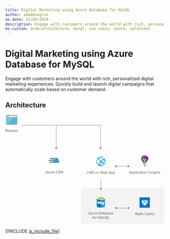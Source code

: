 ```yaml
---
title: Digital Marketing using Azure Database for MySQL
author: adamboeglin
ms.date: 12/09/2019
description: Engage with customers around the world with rich, personalized digital marketing experiences. Quickly build and launch digital campaigns that automatically scale based on customer demand.
ms.custom: acom-architecture, mysql, use cases, azure, solutions
---
```

# Digital Marketing using Azure Database for MySQL

Engage with customers around the world with rich, personalized digital marketing experiences. Quickly build and launch digital campaigns that automatically scale based on customer demand.


## Architecture

<svg class="architecture-diagram" aria-labelledby="digital-marketing-using-azure-database-for-mysql" fill="none" height="422" viewbox="0 0 617 422" width="617" xmlns="http://www.w3.org/2000/svg"><title id="digital-marketing-using-azure-database-for-mysql">Digital Marketing using Azure Database for MySQL</title><desc>Engage with customers around the world with rich, personalized digital marketing experiences. Quickly build and launch digital campaigns that automatically scale based on customer demand.</desc><path d="M616.564 282.471H293.664V421.471H616.564V282.471Z" fill="#F3F3F3"></path><path d="M535.064 193.871H544.164V190.971H535.064V193.871Z" fill="#7A7A7A"></path><path d="M535.064 197.071L537.864 200.071H541.264L544.064 197.071H535.064Z" fill="#7A7A7A"></path><path d="M544.764 173.271C544.764 172.471 544.164 171.771 543.264 171.771C542.464 171.771 541.764 172.471 541.764 173.271V174.771H543.264C544.064 174.771 544.764 174.071 544.764 173.271Z" fill="#68217A"></path><path d="M535.464 174.771H536.964V173.271C536.864 172.471 536.264 171.771 535.464 171.771C534.664 171.771 533.964 172.371 533.964 173.271C534.064 174.071 534.764 174.771 535.464 174.771Z" fill="#68217A"></path><path d="M535.464 171.771C536.264 171.771 536.864 172.471 536.964 173.271V174.771H535.464C534.664 174.771 533.964 174.071 533.964 173.271C534.064 172.371 534.764 171.771 535.464 171.771ZM541.864 173.271C541.864 172.471 542.564 171.771 543.364 171.771C544.264 171.771 544.864 172.471 544.864 173.271C544.864 174.071 544.164 174.771 543.364 174.771H541.864V173.271Z" fill="#68217A"></path><path d="M553.464 169.671V169.371C553.464 165.071 551.064 161.171 547.464 159.071L536.364 170.171C537.764 170.571 538.764 171.771 538.764 173.271V174.771H540.264V173.271C540.264 171.571 541.764 170.071 543.464 170.071C545.164 170.071 546.664 171.571 546.664 173.271C546.664 174.971 545.164 176.471 543.464 176.471H541.964V187.371H540.264V176.471H538.764V187.371H536.964V176.471H535.464C534.064 176.471 532.764 175.471 532.364 174.071L528.764 177.671C528.064 176.971 527.464 176.271 527.064 175.571C527.664 176.571 528.464 177.471 529.664 178.471C531.864 180.471 534.264 185.771 534.564 187.371L534.864 187.871H543.964L544.264 187.371C544.564 185.771 547.064 180.471 549.164 178.571C554.064 174.371 553.464 169.871 553.464 169.671Z" fill="#68217A"></path><path d="M535.464 171.771C536.264 171.771 536.864 172.471 536.964 173.271V174.771H535.464C534.664 174.771 533.964 174.071 533.964 173.271C534.064 172.371 534.764 171.771 535.464 171.771ZM541.864 173.271C541.864 172.471 542.564 171.771 543.364 171.771C544.264 171.771 544.864 172.471 544.864 173.271C544.864 174.071 544.164 174.771 543.364 174.771H541.864V173.271ZM535.464 176.471H536.964V187.871H538.664V176.471H540.164V187.771H541.864V176.471H543.364C545.064 176.471 546.564 174.971 546.564 173.271C546.564 171.571 545.064 170.071 543.364 170.071C541.664 170.071 540.164 171.571 540.164 173.271V174.771H538.664V173.271C538.664 171.871 537.664 170.571 536.264 170.171L532.364 174.071C532.764 175.471 534.064 176.471 535.464 176.471Z" fill="#CEBAD3"></path><path d="M532.464 174.071C532.364 173.771 532.364 173.571 532.364 173.271C532.364 171.571 533.764 170.071 535.564 170.071C535.864 170.071 536.164 170.071 536.364 170.171L547.464 159.071C547.464 159.071 547.364 159.071 547.364 158.971C547.164 158.871 546.964 158.671 546.764 158.571C546.464 158.371 546.164 158.271 545.864 158.171C545.864 158.171 545.764 158.171 545.764 158.071C544.264 157.471 542.664 157.071 540.964 157.071C540.764 156.771 536.864 157.171 536.864 157.171C530.564 157.971 525.664 163.171 525.664 169.271C525.664 169.271 525.664 169.371 525.664 169.471V169.571V169.671C525.664 169.771 525.664 169.771 525.664 169.871C525.664 169.971 525.664 169.971 525.664 170.071C525.664 170.171 525.664 170.171 525.664 170.271C525.664 170.371 525.664 170.371 525.664 170.471C525.664 170.571 525.664 170.671 525.664 170.671C525.664 170.771 525.664 170.871 525.664 170.871C525.664 170.971 525.664 171.071 525.664 171.171C525.664 171.271 525.664 171.371 525.664 171.471C525.664 171.571 525.664 171.671 525.764 171.771C525.764 171.871 525.764 171.971 525.864 172.071C525.864 172.171 525.964 172.271 525.964 172.471C525.964 172.571 525.964 172.671 526.064 172.671C526.064 172.771 526.164 172.971 526.164 173.071C526.164 173.171 526.264 173.271 526.264 173.271C526.364 173.471 526.364 173.571 526.464 173.771C526.464 173.871 526.564 173.871 526.564 173.971C526.664 174.171 526.764 174.271 526.864 174.471C526.864 174.571 526.964 174.571 526.964 174.671C527.064 174.871 527.164 175.071 527.264 175.271L527.364 175.371C527.764 176.071 528.364 176.771 529.064 177.471L532.464 174.071Z" fill="#875094"></path><path d="M532.264 173.271C532.264 173.571 532.364 173.871 532.364 174.071L536.264 170.171C535.964 170.071 535.764 170.071 535.464 170.071C533.664 170.071 532.264 171.571 532.264 173.271Z" fill="#D6C5D9"></path><path d="M2.46387 11.4713V34.1713C2.46387 37.2713 3.56387 38.4713 6.76387 38.4713H41.8639C44.9639 38.4713 46.1639 37.3713 46.1639 34.1713V11.4713H2.46387Z" fill="#59B3D8"></path><path d="M46.0639 12.2713V5.17134C46.0639 2.07134 44.9639 0.871338 41.7639 0.871338H6.66389C3.56389 0.871338 2.36389 1.97134 2.36389 5.17134V12.2713H46.0639V12.2713Z" fill="#9FA0A1"></path><path d="M40.6639 0.871338H6.66387C3.56387 0.871338 2.46387 1.97134 2.46387 5.17134V12.3713H30.0639L40.6639 0.871338Z" fill="#B2B3B4"></path><path d="M6.66389 38.3714H6.06389C3.36389 38.2714 2.36389 37.0714 2.36389 34.0714V12.2714H29.9639L6.66389 38.3714Z" fill="#7AC2E0"></path><path d="M13.3639 8.97139H43.2639V5.17139H13.3639V8.97139Z" fill="#FBFBFB"></path><path d="M8.16389 2.77136C10.5639 2.77136 12.4639 4.67136 12.4639 7.07136C12.4639 9.47136 10.5639 11.3714 8.16389 11.3714C5.76389 11.3714 3.86389 9.47136 3.86389 7.07136C3.86389 4.77136 5.76389 2.77136 8.16389 2.77136Z" fill="#59B3D8"></path><path d="M12.3639 6.57139H8.16389L9.56389 5.17139V4.67139H8.16389L5.86389 7.17139L8.06389 9.47139H9.46389V8.97139L8.16389 7.57139H12.4639V6.57139H12.3639Z" fill="#FBFBFB"></path><path d="M196.464 171.271H173.564C172.664 171.271 171.864 170.471 171.864 169.471C171.864 168.571 172.664 167.671 173.564 167.671H196.464C197.364 167.671 198.164 168.471 198.164 169.471C198.164 170.471 197.364 171.271 196.464 171.271Z" fill="#7A7A7A"></path><path d="M191.764 185.871H170.664C169.764 185.871 168.964 185.071 168.964 184.071C168.964 183.171 169.764 182.271 170.664 182.271H191.764C192.664 182.271 193.464 183.071 193.464 184.071C193.564 185.071 192.764 185.871 191.764 185.871Z" fill="#7A7A7A"></path><path d="M189.264 178.771H168.164C167.264 178.771 166.464 177.971 166.464 176.971C166.464 176.071 167.264 175.171 168.164 175.171H189.264C190.164 175.171 190.964 175.971 190.964 176.971C191.064 177.971 190.264 178.771 189.264 178.771Z" fill="#7A7A7A"></path><path d="M209.464 182.071C209.464 180.071 207.864 178.371 205.864 178.271H205.364C205.564 177.371 205.764 176.471 205.764 175.671C205.764 170.271 201.464 165.871 196.164 165.871C192.064 165.971 188.464 168.571 187.064 172.471C186.364 172.271 185.664 172.171 184.964 172.071C181.264 172.071 178.464 175.171 178.464 178.971C178.464 182.771 181.364 185.871 184.964 185.871H206.164C207.964 185.571 209.464 183.971 209.464 182.071Z" fill="#3998C5"></path><path d="M188.264 185.771C187.364 184.871 186.664 183.771 186.464 182.371C185.664 178.771 187.864 175.071 191.364 174.371C192.064 174.271 192.864 174.171 193.564 174.271C193.864 170.871 195.964 167.871 198.964 166.371C198.064 166.071 197.064 165.871 196.064 165.871C191.964 165.971 188.364 168.571 186.964 172.471C186.264 172.271 185.564 172.171 184.864 172.071C181.164 172.071 178.364 175.171 178.364 178.971C178.364 182.771 181.264 185.871 184.864 185.871L188.264 185.771Z" fill="#72B5D2"></path><path d="M369.964 199.371C380.364 199.371 388.764 190.871 388.764 180.371C388.764 169.871 380.364 161.371 369.964 161.371C359.564 161.371 351.164 169.871 351.164 180.371C351.264 190.871 359.664 199.371 369.964 199.371Z" fill="white"></path><path d="M357.664 175.371C358.664 174.971 359.764 174.871 360.764 175.171C360.964 174.871 361.264 174.671 361.364 174.471C363.064 172.671 364.964 171.071 366.564 169.971C364.564 167.871 362.764 165.771 361.464 163.571C360.364 164.171 359.264 164.771 358.264 165.471C357.564 166.071 356.864 166.671 356.264 167.371C356.064 168.871 356.064 171.771 357.664 175.371Z" fill="#59B3D8"></path><path d="M369.364 168.271C374.564 165.471 379.064 165.471 381.964 165.871C378.564 162.971 374.264 161.571 369.864 161.571C367.964 161.571 365.964 161.871 364.064 162.471C365.864 164.471 367.664 166.471 369.364 168.271Z" fill="#59B3D8"></path><path d="M355.064 184.171C353.464 182.071 353.464 179.271 355.064 177.271C353.764 174.171 353.864 171.571 354.364 169.771C350.064 176.171 349.864 184.671 354.464 191.271C354.564 189.371 354.864 187.171 355.564 184.771C355.364 184.571 355.264 184.371 355.064 184.171Z" fill="#59B3D8"></path><path d="M372.864 171.871C375.064 174.071 377.164 176.071 379.164 177.771C380.864 176.771 383.164 177.171 384.364 178.771C385.264 179.971 385.364 181.471 384.964 182.671C386.464 183.871 387.464 184.571 388.164 185.171C389.664 179.771 388.664 173.671 384.964 168.871C384.864 168.771 384.764 168.671 384.764 168.571C384.364 168.671 379.564 168.271 372.864 171.871Z" fill="#59B3D8"></path><path d="M383.664 184.571C381.964 185.971 379.364 185.571 377.964 183.871C377.064 182.571 376.964 180.971 377.464 179.671C375.064 177.871 372.564 175.671 370.164 173.571C370.064 173.471 370.064 173.471 369.964 173.371C370.064 173.471 370.064 173.471 370.164 173.571C368.564 174.571 366.964 175.971 365.164 177.571C364.964 177.771 364.664 178.071 364.564 178.171C365.464 179.971 365.364 182.271 364.264 183.871C364.664 184.171 364.864 184.471 365.264 184.671C366.964 186.071 368.764 187.171 370.364 188.071C372.064 187.071 374.164 187.371 375.364 188.871C375.764 189.371 375.964 189.871 375.964 190.371C380.664 191.771 384.064 191.271 385.264 190.971C386.164 189.671 386.864 188.271 387.364 186.871C386.664 186.371 385.464 185.571 383.564 184.271C383.864 184.371 383.764 184.471 383.664 184.571Z" fill="#59B3D8"></path><path d="M374.864 194.271C373.164 195.571 370.864 195.171 369.664 193.571C369.064 192.771 368.864 191.871 368.964 190.871C367.164 189.971 365.264 188.871 363.464 187.371C362.864 186.871 362.464 186.571 361.864 186.071C361.064 186.471 360.164 186.571 359.164 186.571C357.864 189.971 357.664 193.071 357.864 195.171C361.264 198.071 365.564 199.471 369.964 199.471C374.064 199.471 377.964 198.171 381.364 195.571C381.964 195.071 382.464 194.671 383.064 194.171C381.164 194.171 378.664 194.071 375.764 193.471C375.564 193.571 375.264 193.971 374.864 194.271Z" fill="#59B3D8"></path><path d="M559.364 319.671H519.564V359.471H559.364V319.671Z" fill="#0072C6"></path><path d="M550.564 330.971C550.564 329.871 548.164 328.971 545.264 328.971C542.364 328.971 539.964 329.871 539.964 330.971V342.071C539.964 343.171 542.364 343.971 545.264 343.971H545.364C548.264 343.971 550.564 343.071 550.564 342.071V330.971V330.971Z" fill="white"></path><path d="M549.564 330.971C549.564 331.671 547.564 332.171 545.164 332.171C542.764 332.171 540.764 331.571 540.764 330.971C540.764 330.371 542.764 329.771 545.164 329.771C547.564 329.671 549.564 330.271 549.564 330.971Z" fill="#0072C6"></path><path d="M539.064 330.971C539.064 329.871 536.664 328.971 533.764 328.971C530.864 328.971 528.464 329.871 528.464 330.971V342.071C528.464 343.171 530.864 343.971 533.764 343.971H533.864C536.764 343.971 539.064 343.071 539.064 342.071V330.971V330.971Z" fill="white"></path><path d="M538.064 330.971C538.064 331.671 536.064 332.171 533.664 332.171C531.264 332.171 529.264 331.571 529.264 330.971C529.264 330.371 531.164 329.771 533.664 329.771C536.164 329.771 538.064 330.271 538.064 330.971Z" fill="#0072C6"></path><path d="M545.664 337.771C545.664 335.971 541.864 335.071 539.464 335.071C537.064 335.071 533.264 335.971 533.264 337.771V349.071C533.264 350.971 536.464 351.871 539.464 351.871H540.464C543.164 351.671 545.664 350.771 545.664 349.071V337.771Z" fill="#0072C6"></path><path d="M543.664 337.871C543.664 338.571 541.764 339.071 539.464 339.071C537.164 339.071 535.264 338.571 535.264 337.871C535.264 337.171 537.164 336.671 539.464 336.671C541.764 336.771 543.664 337.271 543.664 337.871Z" fill="#0072C6"></path><path d="M544.764 338.071C544.764 336.971 542.364 336.071 539.464 336.071C536.564 336.071 534.164 336.971 534.164 338.071V349.171C534.164 350.271 536.564 351.071 539.464 351.071H539.564C542.464 351.071 544.764 350.171 544.764 349.171V338.071V338.071Z" fill="white"></path><path d="M543.864 338.071C543.864 338.771 541.864 339.271 539.464 339.271C537.064 339.271 535.064 338.671 535.064 338.071C535.064 337.471 537.064 336.871 539.464 336.871C541.864 336.771 543.864 337.371 543.864 338.071Z" fill="#0072C6"></path><path d="M354.064 323.071V353.571C354.064 356.771 361.164 359.371 369.964 359.371V323.171H354.064V323.071Z" fill="#0072C5"></path><path d="M369.764 359.271H370.064C378.964 359.271 385.964 356.771 385.964 353.471V322.971H369.764V359.271Z" fill="#3A93CE"></path><path d="M385.864 323.071C385.864 326.171 378.764 328.871 369.964 328.871C361.164 328.871 353.964 326.271 353.964 323.071C353.964 319.971 361.064 317.271 369.864 317.271C378.664 317.371 385.864 319.971 385.864 323.071Z" fill="white"></path><path d="M382.664 322.771C382.664 324.871 376.964 326.571 370.064 326.571C363.164 326.571 357.364 324.871 357.364 322.771C357.364 320.671 363.064 318.971 369.964 318.971C376.864 318.971 382.664 320.671 382.664 322.771Z" fill="#7FB900"></path><path d="M379.964 325.071C381.664 324.371 382.564 323.671 382.564 322.771C382.564 320.671 376.864 318.971 369.964 318.971C363.064 318.971 357.364 320.671 357.364 322.771C357.364 323.571 358.364 324.471 359.964 325.071C362.264 324.171 365.864 323.671 369.964 323.671C373.964 323.571 377.664 324.171 379.964 325.071Z" fill="#B7D332"></path><path d="M382.064 343.471V337.971H378.764V341.371C378.764 341.571 378.764 341.771 378.564 341.771H375.964C375.564 341.771 375.564 341.271 375.564 341.271V337.971H371.564L372.264 338.471V341.971C372.264 341.971 372.064 344.371 374.264 344.371H378.464C378.764 344.371 379.164 344.171 379.264 343.971C379.264 343.871 379.264 344.971 378.264 344.971H372.864V347.471H379.264C379.864 347.471 380.764 347.371 381.464 346.471C382.064 345.671 382.164 345.071 382.164 344.571C382.064 344.271 382.064 343.471 382.064 343.471Z" fill="white"></path><path d="M360.064 339.671V344.771H357.264V336.671C357.264 336.671 357.464 334.871 359.164 334.871C360.764 334.871 361.164 335.171 361.864 336.671C362.664 338.071 364.064 340.771 364.064 340.771C364.064 340.771 366.064 336.271 366.364 335.571C366.664 334.871 367.464 334.671 368.464 334.771C369.364 334.871 370.364 335.371 370.364 336.571V344.671H367.564V339.571C367.564 339.571 365.864 343.471 365.464 343.971C365.164 344.471 364.564 344.671 363.964 344.671C363.364 344.671 362.564 344.571 362.164 343.871C361.864 343.271 360.064 339.671 360.064 339.671Z" fill="white"></path><path d="M369.564 125.671V39.4713H61.0638V40.9713H196.364V125.671H191.864L197.164 134.771L202.364 125.671H197.864V40.9713H368.064V125.671H363.564L368.764 134.771L374.064 125.671H369.564Z" fill="#959595"></path><path d="M482.864 199.371L473.864 194.071V198.571H431.864V194.071L422.864 199.371L431.864 204.571V200.071H473.864V204.571L482.864 199.371Z" fill="#959595"></path><path d="M482.864 360.871L473.864 355.671V360.171H431.864V355.671L422.864 360.871L431.864 366.071V361.671H473.864V366.071L482.864 360.871Z" fill="#959595"></path><path d="M370.664 248.771H369.164V284.771H370.664V248.771Z" fill="#959595"></path><path d="M375.164 283.171L369.964 292.271L364.664 283.171H375.164Z" fill="#959595"></path><path d="M510.664 388.071H509.264L507.664 385.371C507.464 385.071 507.364 384.871 507.264 384.671C507.164 384.471 506.964 384.371 506.864 384.271C506.764 384.171 506.564 384.071 506.364 384.071C506.164 383.971 505.964 383.971 505.764 383.971H504.864V388.171H503.764V378.371H506.664C507.064 378.371 507.464 378.471 507.864 378.571C508.264 378.671 508.564 378.871 508.764 379.071C509.064 379.271 509.264 379.571 509.364 379.871C509.564 380.171 509.564 380.571 509.564 380.971C509.564 381.271 509.464 381.671 509.364 381.871C509.264 382.171 509.164 382.371 508.964 382.671C508.764 382.871 508.564 383.071 508.264 383.271C507.964 383.471 507.664 383.571 507.364 383.671C507.564 383.771 507.664 383.871 507.764 383.871C507.864 383.971 507.964 384.071 508.064 384.171C508.164 384.271 508.264 384.471 508.364 384.571C508.464 384.771 508.564 384.871 508.764 385.171L510.664 388.071ZM504.764 379.271V382.871H506.364C506.664 382.871 506.964 382.871 507.164 382.771C507.364 382.671 507.664 382.571 507.764 382.371C507.964 382.171 508.064 381.971 508.164 381.771C508.264 381.571 508.364 381.271 508.364 380.971C508.364 380.471 508.164 380.071 507.864 379.771C507.564 379.471 507.064 379.371 506.364 379.371H504.764V379.271Z" fill="#525252"></path><path d="M517.164 384.771H512.264C512.264 385.571 512.464 386.171 512.864 386.571C513.264 386.971 513.864 387.171 514.564 387.171C515.364 387.171 516.064 386.871 516.764 386.371V387.471C516.164 387.871 515.364 388.171 514.364 388.171C513.364 388.171 512.564 387.871 512.064 387.171C511.464 386.571 511.264 385.671 511.264 384.471C511.264 383.371 511.564 382.471 512.164 381.771C512.764 381.071 513.564 380.771 514.464 380.771C515.364 380.771 516.064 381.071 516.564 381.671C517.064 382.271 517.364 383.071 517.364 384.171V384.771H517.164ZM515.964 383.871C515.964 383.271 515.764 382.671 515.464 382.371C515.164 381.971 514.764 381.871 514.164 381.871C513.664 381.871 513.164 382.071 512.864 382.471C512.564 382.871 512.264 383.371 512.164 383.971H515.964V383.871Z" fill="#525252"></path><path d="M524.764 388.071H523.664V386.871C523.164 387.771 522.364 388.271 521.264 388.271C520.364 388.271 519.664 387.971 519.164 387.371C518.664 386.771 518.364 385.871 518.364 384.771C518.364 383.571 518.664 382.671 519.264 381.971C519.864 381.271 520.664 380.971 521.564 380.971C522.564 380.971 523.264 381.371 523.664 382.071V377.771H524.764V388.071ZM523.664 384.871V383.871C523.664 383.271 523.464 382.871 523.064 382.471C522.664 382.071 522.264 381.871 521.664 381.871C520.964 381.871 520.464 382.171 520.064 382.671C519.664 383.171 519.464 383.871 519.464 384.771C519.464 385.571 519.664 386.171 520.064 386.671C520.464 387.171 520.964 387.371 521.564 387.371C522.164 387.371 522.664 387.171 523.064 386.671C523.464 386.071 523.664 385.571 523.664 384.871Z" fill="#525252"></path><path d="M527.664 379.271C527.464 379.271 527.264 379.171 527.164 379.071C527.064 378.971 526.964 378.771 526.964 378.571C526.964 378.371 527.064 378.171 527.164 378.071C527.264 377.971 527.464 377.871 527.664 377.871C527.864 377.871 528.064 377.971 528.164 378.071C528.264 378.171 528.364 378.371 528.364 378.571C528.364 378.771 528.264 378.971 528.164 379.071C528.064 379.171 527.864 379.271 527.664 379.271ZM528.164 388.071H527.064V381.071H528.164V388.071Z" fill="#525252"></path><path d="M530.064 387.771V386.571C530.664 387.071 531.364 387.271 532.064 387.271C533.064 387.271 533.564 386.971 533.564 386.271C533.564 386.071 533.564 385.971 533.464 385.771C533.364 385.671 533.264 385.571 533.164 385.471C533.064 385.371 532.864 385.271 532.664 385.171C532.464 385.071 532.264 384.971 532.064 384.971C531.764 384.871 531.464 384.771 531.264 384.571C531.064 384.471 530.864 384.271 530.664 384.171C530.464 383.971 530.364 383.871 530.264 383.671C530.164 383.471 530.164 383.271 530.164 382.971C530.164 382.671 530.264 382.371 530.364 382.071C530.564 381.771 530.764 381.571 530.964 381.471C531.264 381.271 531.464 381.171 531.864 381.071C532.164 380.971 532.564 380.971 532.864 380.971C533.464 380.971 533.964 381.071 534.464 381.271V382.371C533.964 382.071 533.364 381.871 532.664 381.871C532.464 381.871 532.264 381.871 532.064 381.971C531.864 381.971 531.764 382.071 531.664 382.171C531.564 382.271 531.464 382.371 531.364 382.471C531.264 382.571 531.264 382.771 531.264 382.871C531.264 383.071 531.264 383.171 531.364 383.371C531.464 383.471 531.564 383.571 531.664 383.671C531.764 383.771 531.964 383.871 532.164 383.971C532.364 384.071 532.564 384.171 532.764 384.271C533.064 384.371 533.364 384.471 533.564 384.671C533.764 384.771 534.064 384.971 534.164 385.071C534.364 385.271 534.464 385.371 534.564 385.571C534.664 385.771 534.664 385.971 534.664 386.271C534.664 386.571 534.564 386.871 534.464 387.171C534.264 387.471 534.064 387.671 533.864 387.771C533.564 387.971 533.364 388.071 532.964 388.171C532.564 388.271 532.264 388.271 531.964 388.271C531.164 388.171 530.564 388.071 530.064 387.771Z" fill="#525252"></path><path d="M547.064 387.571C546.364 387.971 545.464 388.171 544.364 388.171C542.964 388.171 541.864 387.771 541.064 386.871C540.264 385.971 539.764 384.771 539.764 383.371C539.764 381.771 540.264 380.571 541.164 379.571C542.064 378.571 543.264 378.171 544.764 378.171C545.664 378.171 546.464 378.271 547.064 378.571V379.771C546.364 379.371 545.564 379.171 544.764 379.171C543.664 379.171 542.764 379.571 542.064 380.271C541.364 381.071 541.064 382.071 541.064 383.271C541.064 384.471 541.364 385.371 542.064 386.171C542.764 386.871 543.564 387.271 544.664 387.271C545.664 387.271 546.464 387.071 547.264 386.571V387.571H547.064Z" fill="#525252"></path><path d="M553.864 388.071H552.764V386.971C552.264 387.771 551.564 388.271 550.564 388.271C549.864 388.271 549.364 388.071 548.964 387.671C548.564 387.271 548.364 386.771 548.364 386.171C548.364 384.871 549.164 384.071 550.664 383.871L552.764 383.571C552.764 382.371 552.264 381.771 551.364 381.771C550.564 381.771 549.764 382.071 549.064 382.671V381.571C549.764 381.171 550.564 380.871 551.464 380.871C553.064 380.871 553.964 381.771 553.964 383.471V388.071H553.864ZM552.764 384.471L551.064 384.671C550.564 384.771 550.164 384.871 549.864 385.071C549.564 385.271 549.464 385.571 549.464 386.071C549.464 386.371 549.564 386.671 549.864 386.871C550.064 387.071 550.464 387.171 550.864 387.171C551.464 387.171 551.864 386.971 552.264 386.571C552.664 386.171 552.764 385.671 552.764 385.071V384.471V384.471Z" fill="#525252"></path><path d="M560.764 387.671C560.264 387.971 559.564 388.171 558.864 388.171C557.864 388.171 557.064 387.871 556.464 387.171C555.864 386.471 555.564 385.671 555.564 384.671C555.564 383.471 555.864 382.571 556.564 381.871C557.264 381.171 558.064 380.871 559.164 380.871C559.764 380.871 560.364 380.971 560.764 381.171V382.271C560.264 381.871 559.664 381.771 559.064 381.771C558.364 381.771 557.764 382.071 557.264 382.571C556.764 383.071 556.564 383.771 556.564 384.571C556.564 385.371 556.764 386.071 557.164 386.471C557.564 386.971 558.164 387.171 558.864 387.171C559.464 387.171 560.064 386.971 560.564 386.571V387.671H560.764Z" fill="#525252"></path><path d="M568.264 388.071H567.164V384.071C567.164 382.571 566.664 381.871 565.564 381.871C565.064 381.871 564.564 382.071 564.164 382.471C563.764 382.871 563.564 383.471 563.564 384.071V388.071H562.464V377.671H563.564V382.171C564.064 381.271 564.864 380.871 565.864 380.871C567.464 380.871 568.264 381.871 568.264 383.771V388.071V388.071Z" fill="#525252"></path><path d="M576.064 384.771H571.164C571.164 385.571 571.364 386.171 571.764 386.571C572.164 386.971 572.764 387.171 573.464 387.171C574.264 387.171 574.964 386.871 575.664 386.371V387.471C575.064 387.871 574.264 388.171 573.264 388.171C572.264 388.171 571.464 387.871 570.964 387.171C570.364 386.571 570.164 385.671 570.164 384.471C570.164 383.371 570.464 382.471 571.064 381.771C571.664 381.071 572.464 380.771 573.364 380.771C574.264 380.771 574.964 381.071 575.464 381.671C575.964 382.271 576.264 383.071 576.264 384.171V384.771H576.064ZM574.864 383.871C574.864 383.271 574.664 382.671 574.364 382.371C574.064 381.971 573.664 381.871 573.064 381.871C572.564 381.871 572.064 382.071 571.764 382.471C571.464 382.871 571.164 383.371 571.064 383.971H574.864V383.871Z" fill="#525252"></path><path d="M330.664 385.471H329.364L328.364 382.771H324.164L323.164 385.471H321.864L325.664 375.671H326.864L330.664 385.471ZM327.964 381.671L326.464 377.471C326.464 377.371 326.364 377.071 326.264 376.771C326.264 377.071 326.164 377.271 326.064 377.471L324.564 381.671H327.964Z" fill="#525252"></path><path d="M336.764 378.771L332.664 384.471H336.764V385.471H330.964V385.171L335.064 379.471H331.264V378.471H336.664V378.771H336.764Z" fill="#525252"></path><path d="M343.864 385.471H342.764V384.371C342.264 385.171 341.564 385.671 340.564 385.671C338.864 385.671 338.064 384.671 338.064 382.671V378.471H339.164V382.471C339.164 383.971 339.764 384.671 340.864 384.671C341.364 384.671 341.864 384.471 342.264 384.071C342.664 383.671 342.764 383.171 342.764 382.471V378.471H343.864V385.471Z" fill="#525252"></path><path d="M349.864 379.571C349.664 379.371 349.364 379.371 349.064 379.371C348.564 379.371 348.164 379.571 347.864 380.071C347.564 380.571 347.364 381.171 347.364 381.871V385.471H346.264V378.471H347.364V379.871C347.564 379.371 347.764 378.971 348.064 378.671C348.364 378.371 348.764 378.271 349.164 378.271C349.464 378.271 349.664 378.271 349.864 378.371V379.571Z" fill="#525252"></path><path d="M356.464 382.171H351.564C351.564 382.971 351.764 383.571 352.164 383.971C352.564 384.371 353.164 384.571 353.864 384.571C354.664 384.571 355.364 384.271 356.064 383.771V384.871C355.464 385.271 354.664 385.571 353.664 385.571C352.664 385.571 351.864 385.271 351.364 384.571C350.764 383.971 350.564 383.071 350.564 381.871C350.564 380.771 350.864 379.871 351.464 379.171C352.064 378.471 352.864 378.171 353.764 378.171C354.664 378.171 355.364 378.471 355.864 379.071C356.364 379.671 356.664 380.471 356.664 381.571V382.171H356.464ZM355.364 381.271C355.364 380.671 355.164 380.071 354.864 379.771C354.564 379.371 354.164 379.271 353.564 379.271C353.064 379.271 352.564 379.471 352.264 379.871C351.864 380.271 351.664 380.771 351.564 381.371H355.364V381.271Z" fill="#525252"></path><path d="M362.164 385.471V375.671H364.864C368.364 375.671 370.064 377.271 370.064 380.471C370.064 381.971 369.564 383.171 368.664 384.071C367.764 384.971 366.464 385.471 364.764 385.471H362.164ZM363.264 376.671V384.371H364.764C366.064 384.371 367.064 384.071 367.764 383.371C368.464 382.671 368.864 381.671 368.864 380.471C368.864 377.971 367.564 376.671 364.864 376.671H363.264Z" fill="#525252"></path><path d="M376.864 385.471H375.764V384.371C375.264 385.171 374.564 385.671 373.564 385.671C372.864 385.671 372.364 385.471 371.964 385.071C371.564 384.671 371.364 384.171 371.364 383.571C371.364 382.271 372.164 381.471 373.664 381.271L375.764 380.971C375.764 379.771 375.264 379.171 374.364 379.171C373.564 379.171 372.764 379.471 372.064 380.071V378.971C372.764 378.571 373.564 378.271 374.464 378.271C376.064 378.271 376.964 379.171 376.964 380.871V385.471H376.864ZM375.664 381.871L373.964 382.071C373.464 382.171 373.064 382.271 372.764 382.471C372.464 382.671 372.364 382.971 372.364 383.471C372.364 383.771 372.464 384.071 372.764 384.271C373.064 384.471 373.364 384.571 373.764 384.571C374.364 384.571 374.764 384.371 375.164 383.971C375.564 383.571 375.664 383.071 375.664 382.471V381.871Z" fill="#525252"></path><path d="M382.164 385.371C381.864 385.471 381.564 385.571 381.164 385.571C379.964 385.571 379.364 384.871 379.364 383.471V379.371H378.164V378.371H379.364V376.671L380.464 376.271V378.371H382.264V379.371H380.464V383.271C380.464 383.771 380.564 384.071 380.664 384.271C380.864 384.471 381.064 384.571 381.464 384.571C381.764 384.571 381.964 384.471 382.164 384.371V385.371Z" fill="#525252"></path><path d="M388.664 385.471H387.564V384.371C387.064 385.171 386.364 385.671 385.364 385.671C384.664 385.671 384.164 385.471 383.764 385.071C383.364 384.671 383.164 384.171 383.164 383.571C383.164 382.271 383.964 381.471 385.464 381.271L387.564 380.971C387.564 379.771 387.064 379.171 386.164 379.171C385.364 379.171 384.564 379.471 383.864 380.071V378.971C384.564 378.571 385.364 378.271 386.264 378.271C387.864 378.271 388.764 379.171 388.764 380.871V385.471H388.664ZM387.564 381.871L385.864 382.071C385.364 382.171 384.964 382.271 384.664 382.471C384.364 382.671 384.264 382.971 384.264 383.471C384.264 383.771 384.364 384.071 384.664 384.271C384.964 384.471 385.264 384.571 385.664 384.571C386.264 384.571 386.664 384.371 387.064 383.971C387.464 383.571 387.564 383.071 387.564 382.471V381.871Z" fill="#525252"></path><path d="M391.964 384.471V385.471H390.864V375.071H391.964V379.671C392.564 378.771 393.364 378.271 394.364 378.271C395.264 378.271 395.964 378.571 396.464 379.171C396.964 379.771 397.264 380.671 397.264 381.671C397.264 382.871 396.964 383.771 396.364 384.471C395.764 385.171 395.064 385.571 394.064 385.571C393.164 385.571 392.464 385.171 391.964 384.471ZM391.964 381.571V382.571C391.964 383.171 392.164 383.671 392.564 384.071C392.964 384.471 393.464 384.671 393.964 384.671C394.664 384.671 395.164 384.371 395.564 383.871C395.964 383.371 396.164 382.671 396.164 381.671C396.164 380.871 395.964 380.271 395.664 379.871C395.264 379.471 394.864 379.171 394.164 379.171C393.464 379.171 392.964 379.371 392.564 379.871C392.164 380.371 391.964 380.871 391.964 381.571Z" fill="#525252"></path><path d="M403.864 385.471H402.764V384.371C402.264 385.171 401.564 385.671 400.564 385.671C399.864 385.671 399.364 385.471 398.964 385.071C398.564 384.671 398.364 384.171 398.364 383.571C398.364 382.271 399.164 381.471 400.664 381.271L402.764 380.971C402.764 379.771 402.264 379.171 401.364 379.171C400.564 379.171 399.764 379.471 399.064 380.071V378.971C399.764 378.571 400.564 378.271 401.464 378.271C403.064 378.271 403.964 379.171 403.964 380.871V385.471H403.864ZM402.764 381.871L401.064 382.071C400.564 382.171 400.164 382.271 399.864 382.471C399.564 382.671 399.464 382.971 399.464 383.471C399.464 383.771 399.564 384.071 399.864 384.271C400.064 384.471 400.464 384.571 400.864 384.571C401.464 384.571 401.864 384.371 402.264 383.971C402.664 383.571 402.764 383.071 402.764 382.471V381.871Z" fill="#525252"></path><path d="M405.564 385.171V383.971C406.164 384.471 406.864 384.671 407.564 384.671C408.564 384.671 409.064 384.371 409.064 383.671C409.064 383.471 409.064 383.371 408.964 383.171C408.864 382.971 408.764 382.971 408.664 382.871C408.564 382.771 408.364 382.671 408.164 382.571C407.964 382.471 407.764 382.371 407.564 382.371C407.264 382.271 406.964 382.171 406.764 381.971C406.564 381.871 406.364 381.671 406.164 381.571C405.964 381.471 405.864 381.271 405.764 381.071C405.664 380.871 405.664 380.671 405.664 380.371C405.664 380.071 405.764 379.771 405.864 379.471C405.964 379.171 406.264 378.971 406.464 378.871C406.664 378.671 406.964 378.571 407.364 378.471C407.664 378.371 408.064 378.371 408.364 378.371C408.964 378.371 409.464 378.471 409.964 378.671V379.771C409.464 379.471 408.864 379.271 408.164 379.271C407.964 379.271 407.764 379.271 407.564 379.371C407.364 379.371 407.264 379.471 407.164 379.571C407.064 379.671 406.964 379.771 406.864 379.871C406.764 379.971 406.764 380.171 406.764 380.271C406.764 380.471 406.764 380.571 406.864 380.771C406.964 380.971 407.064 380.971 407.164 381.071C407.264 381.171 407.464 381.271 407.664 381.371C407.864 381.471 408.064 381.571 408.264 381.671C408.564 381.771 408.864 381.871 409.064 382.071C409.264 382.271 409.564 382.371 409.664 382.471C409.864 382.671 409.964 382.771 410.064 382.971C410.164 383.171 410.164 383.371 410.164 383.671C410.164 383.971 410.064 384.271 409.964 384.571C409.764 384.871 409.564 385.071 409.364 385.171C409.064 385.371 408.864 385.471 408.464 385.571C408.164 385.671 407.764 385.671 407.464 385.671C406.664 385.571 406.064 385.471 405.564 385.171Z" fill="#525252"></path><path d="M417.564 382.171H412.664C412.664 382.971 412.864 383.571 413.264 383.971C413.664 384.371 414.264 384.571 414.964 384.571C415.764 384.571 416.464 384.271 417.164 383.771V384.871C416.564 385.271 415.764 385.571 414.764 385.571C413.764 385.571 412.964 385.271 412.464 384.571C411.864 383.971 411.664 383.071 411.664 381.871C411.664 380.771 411.964 379.871 412.564 379.171C413.164 378.471 413.964 378.171 414.864 378.171C415.764 378.171 416.464 378.471 416.964 379.071C417.464 379.671 417.764 380.471 417.764 381.571V382.171H417.564ZM416.364 381.271C416.364 380.671 416.164 380.071 415.864 379.771C415.564 379.371 415.164 379.271 414.564 379.271C414.064 379.271 413.564 379.471 413.264 379.871C412.864 380.271 412.664 380.771 412.564 381.371H416.364V381.271Z" fill="#525252"></path><path d="M341.964 392.871C341.764 392.771 341.464 392.671 341.264 392.671C340.464 392.671 340.064 393.171 340.064 394.171V395.271H341.664V396.271H339.964V402.271H338.864V396.271H337.664V395.271H338.864V394.171C338.864 393.471 339.064 392.871 339.464 392.471C339.864 392.071 340.464 391.871 341.064 391.871C341.364 391.871 341.664 391.871 341.864 391.971V392.871H341.964Z" fill="#525252"></path><path d="M345.764 402.371C344.764 402.371 343.864 402.071 343.264 401.371C342.664 400.671 342.364 399.871 342.364 398.771C342.364 397.571 342.664 396.671 343.364 395.971C343.964 395.271 344.864 394.971 345.964 394.971C346.964 394.971 347.864 395.271 348.364 395.971C348.864 396.671 349.264 397.471 349.264 398.671C349.264 399.771 348.964 400.671 348.364 401.371C347.764 402.071 346.864 402.371 345.764 402.371ZM345.864 395.971C345.164 395.971 344.564 396.171 344.164 396.671C343.764 397.171 343.564 397.871 343.564 398.671C343.564 399.471 343.764 400.171 344.164 400.671C344.564 401.171 345.164 401.371 345.864 401.371C346.564 401.371 347.164 401.171 347.564 400.671C347.964 400.171 348.164 399.571 348.164 398.671C348.164 397.771 347.964 397.171 347.564 396.671C347.164 396.271 346.564 395.971 345.864 395.971Z" fill="#525252"></path><path d="M354.664 396.371C354.464 396.171 354.164 396.171 353.864 396.171C353.364 396.171 352.964 396.371 352.664 396.871C352.364 397.371 352.164 397.971 352.164 398.671V402.271H351.064V395.271H352.164V396.671C352.364 396.171 352.564 395.771 352.864 395.471C353.164 395.171 353.564 395.071 353.964 395.071C354.264 395.071 354.464 395.071 354.664 395.171V396.371Z" fill="#525252"></path><path d="M369.864 402.271H368.764V395.671C368.764 395.171 368.764 394.471 368.864 393.771C368.764 394.171 368.664 394.571 368.564 394.671L365.264 402.171H364.664L361.364 394.671C361.264 394.471 361.164 394.071 361.064 393.671C361.064 394.071 361.164 394.671 361.164 395.571V402.171H360.064V392.371H361.564L364.564 399.171C364.764 399.671 364.964 400.071 365.064 400.371C365.264 399.871 365.464 399.471 365.564 399.171L368.664 392.371H370.064V402.271H369.864Z" fill="#525252"></path><path d="M377.864 395.271L374.664 403.371C374.064 404.771 373.264 405.571 372.264 405.571C371.964 405.571 371.764 405.571 371.564 405.471V404.471C371.764 404.571 372.064 404.571 372.264 404.571C372.864 404.571 373.264 404.271 373.564 403.571L374.164 402.271L371.464 395.271H372.664L374.564 400.671C374.564 400.771 374.664 400.871 374.664 401.171C374.664 401.071 374.764 400.871 374.764 400.671L376.764 395.271H377.864Z" fill="#525252"></path><path d="M378.764 401.871V400.471C378.964 400.571 379.064 400.771 379.364 400.871C379.664 400.971 379.764 401.071 380.064 401.171C380.364 401.271 380.564 401.271 380.764 401.371C380.964 401.371 381.264 401.471 381.464 401.471C382.164 401.471 382.664 401.371 383.064 401.071C383.464 400.771 383.564 400.471 383.564 399.971C383.564 399.671 383.464 399.471 383.364 399.271C383.264 399.071 383.064 398.871 382.864 398.771C382.664 398.671 382.464 398.471 382.164 398.271C381.864 398.071 381.564 397.971 381.264 397.771C380.964 397.571 380.564 397.471 380.264 397.271C379.964 397.071 379.664 396.871 379.464 396.671C379.264 396.471 379.064 396.171 378.964 395.971C378.864 395.771 378.764 395.371 378.764 394.971C378.764 394.571 378.864 394.171 379.064 393.771C379.264 393.471 379.564 393.171 379.864 392.971C380.164 392.771 380.564 392.571 380.964 392.471C381.364 392.371 381.764 392.271 382.164 392.271C383.164 392.271 383.864 392.371 384.264 392.571V393.871C383.664 393.471 382.964 393.271 382.064 393.271C381.864 393.271 381.564 393.271 381.264 393.371C381.064 393.471 380.764 393.471 380.564 393.671C380.364 393.771 380.164 393.971 380.064 394.171C379.964 394.371 379.864 394.571 379.864 394.871C379.864 395.171 379.864 395.371 379.964 395.571C380.064 395.771 380.164 395.871 380.364 396.071C380.564 396.271 380.764 396.371 381.064 396.471C381.364 396.571 381.664 396.771 381.964 396.971C382.364 397.171 382.664 397.371 382.964 397.471C383.264 397.571 383.564 397.871 383.764 398.071C383.964 398.271 384.164 398.571 384.364 398.871C384.464 399.171 384.564 399.471 384.564 399.871C384.564 400.371 384.464 400.771 384.264 401.071C384.064 401.371 383.864 401.671 383.464 401.871C383.164 402.071 382.764 402.271 382.364 402.371C381.964 402.471 381.464 402.471 381.064 402.471C380.864 402.471 380.764 402.471 380.464 402.471C380.264 402.471 379.964 402.371 379.764 402.371C379.564 402.371 379.264 402.271 379.064 402.171C378.864 402.071 378.864 401.971 378.764 401.871Z" fill="#525252"></path><path d="M390.664 402.371C389.264 402.371 388.164 401.871 387.364 400.971C386.564 400.071 386.064 398.871 386.064 397.371C386.064 395.771 386.464 394.571 387.364 393.571C388.264 392.671 389.364 392.171 390.864 392.171C392.164 392.171 393.264 392.671 394.164 393.571C394.964 394.471 395.364 395.671 395.364 397.171C395.364 398.771 394.964 400.071 394.064 400.971C393.864 401.171 393.664 401.371 393.464 401.571L396.264 403.571H394.164L392.364 402.171C391.764 402.371 391.164 402.371 390.664 402.371ZM390.664 393.271C389.664 393.271 388.764 393.671 388.164 394.371C387.564 395.071 387.164 396.071 387.164 397.271C387.164 398.471 387.464 399.471 388.064 400.171C388.664 400.871 389.464 401.271 390.564 401.271C391.664 401.271 392.464 400.871 393.064 400.171C393.664 399.471 393.964 398.471 393.964 397.271C393.964 395.971 393.664 394.971 393.064 394.271C392.564 393.671 391.764 393.271 390.664 393.271Z" fill="#525252"></path><path d="M402.364 402.271H397.264V392.471H398.364V401.271H402.264V402.271H402.364Z" fill="#525252"></path><path d="M164.864 226.871H163.564L162.564 224.171H158.364L157.364 226.871H156.064L159.864 217.071H161.064L164.864 226.871ZM162.264 223.071L160.764 218.871C160.764 218.771 160.664 218.471 160.564 218.171C160.564 218.471 160.464 218.671 160.364 218.871L158.864 223.071H162.264Z" fill="#525252"></path><path d="M171.064 220.171L166.964 225.871H171.064V226.871H165.364V226.571L169.464 220.871H165.664V219.871H171.064V220.171Z" fill="#525252"></path><path d="M178.164 226.871H177.064V225.771C176.564 226.571 175.864 227.071 174.864 227.071C173.164 227.071 172.364 226.071 172.364 224.071V219.871H173.464V223.871C173.464 225.371 174.064 226.071 175.164 226.071C175.664 226.071 176.164 225.871 176.564 225.471C176.964 225.071 177.064 224.571 177.064 223.871V219.871H178.164V226.871Z" fill="#525252"></path><path d="M184.064 220.971C183.864 220.771 183.564 220.771 183.264 220.771C182.764 220.771 182.364 220.971 182.064 221.471C181.764 221.971 181.564 222.571 181.564 223.271V226.871H180.464V219.871H181.564V221.271C181.764 220.771 181.964 220.371 182.264 220.071C182.564 219.771 182.964 219.671 183.364 219.671C183.664 219.671 183.864 219.671 184.064 219.771V220.971V220.971Z" fill="#525252"></path><path d="M190.764 223.571H185.864C185.864 224.371 186.064 224.971 186.464 225.371C186.864 225.771 187.464 225.971 188.164 225.971C188.964 225.971 189.664 225.671 190.364 225.171V226.271C189.764 226.671 188.964 226.971 187.964 226.971C186.964 226.971 186.164 226.671 185.664 225.971C185.064 225.371 184.864 224.471 184.864 223.271C184.864 222.171 185.164 221.271 185.764 220.571C186.364 219.871 187.164 219.571 188.064 219.571C188.964 219.571 189.664 219.871 190.164 220.471C190.664 221.071 190.964 221.871 190.964 222.971V223.571H190.764ZM189.664 222.671C189.664 222.071 189.464 221.471 189.164 221.171C188.864 220.771 188.464 220.671 187.864 220.671C187.364 220.671 186.864 220.871 186.564 221.271C186.264 221.671 185.964 222.171 185.864 222.771H189.664V222.671Z" fill="#525252"></path><path d="M203.164 226.371C202.464 226.771 201.564 226.971 200.464 226.971C199.064 226.971 197.964 226.571 197.164 225.671C196.364 224.771 195.864 223.571 195.864 222.171C195.864 220.571 196.364 219.371 197.264 218.371C198.164 217.371 199.364 216.971 200.864 216.971C201.764 216.971 202.564 217.071 203.164 217.371V218.571C202.464 218.171 201.664 217.971 200.864 217.971C199.764 217.971 198.864 218.371 198.164 219.071C197.464 219.871 197.164 220.871 197.164 222.071C197.164 223.271 197.464 224.171 198.164 224.971C198.864 225.671 199.664 226.071 200.764 226.071C201.764 226.071 202.564 225.871 203.364 225.371V226.371H203.164Z" fill="#525252"></path><path d="M205.064 226.871V217.071H207.764C211.264 217.071 212.964 218.671 212.964 221.871C212.964 223.371 212.464 224.571 211.564 225.471C210.564 226.371 209.364 226.871 207.664 226.871H205.064ZM206.264 218.071V225.771H207.764C209.064 225.771 210.064 225.471 210.764 224.771C211.464 224.071 211.864 223.071 211.864 221.871C211.864 219.371 210.564 218.071 207.864 218.071H206.264V218.071Z" fill="#525252"></path><path d="M222.864 226.871H221.464L216.464 219.071C216.364 218.871 216.264 218.671 216.164 218.471C216.164 218.671 216.264 219.171 216.264 219.771V226.871H214.964V217.071H216.464L221.364 224.771C221.564 225.071 221.664 225.271 221.764 225.471C221.764 225.171 221.664 224.671 221.664 224.071V217.171H222.764V226.871H222.864Z" fill="#525252"></path><path d="M322.864 227.471C322.164 227.871 321.264 228.071 320.164 228.071C318.764 228.071 317.664 227.671 316.864 226.771C316.064 225.871 315.564 224.671 315.564 223.271C315.564 221.671 316.064 220.471 316.964 219.471C317.864 218.471 319.064 218.071 320.564 218.071C321.464 218.071 322.264 218.171 322.864 218.471V219.671C322.164 219.271 321.364 219.071 320.564 219.071C319.464 219.071 318.564 219.471 317.864 220.171C317.164 220.971 316.864 221.971 316.864 223.171C316.864 224.371 317.164 225.271 317.864 226.071C318.564 226.771 319.364 227.171 320.464 227.171C321.464 227.171 322.264 226.971 323.064 226.471V227.471H322.864Z" fill="#525252"></path><path d="M334.864 227.871H333.764V221.271C333.764 220.771 333.764 220.071 333.864 219.371C333.764 219.771 333.664 220.171 333.564 220.371L330.264 227.871H329.664L326.364 220.371C326.264 220.171 326.164 219.771 326.064 219.371C326.064 219.771 326.164 220.371 326.164 221.271V227.871H325.064V218.071H326.564L329.564 224.871C329.764 225.371 329.964 225.771 330.064 226.071C330.264 225.571 330.464 225.171 330.564 224.871L333.664 218.071H335.064V227.871H334.864Z" fill="#525252"></path><path d="M336.964 227.471V226.071C337.164 226.171 337.264 226.371 337.564 226.471C337.764 226.571 337.964 226.671 338.264 226.771C338.464 226.871 338.764 226.871 338.964 226.971C339.164 227.071 339.464 227.071 339.664 227.071C340.364 227.071 340.864 226.971 341.264 226.671C341.564 226.371 341.764 226.071 341.764 225.571C341.764 225.271 341.664 225.071 341.564 224.871C341.464 224.671 341.264 224.471 341.064 224.371C340.864 224.171 340.664 224.071 340.364 223.871C340.064 223.771 339.764 223.571 339.464 223.371C339.164 223.171 338.764 223.071 338.464 222.871C338.164 222.671 337.864 222.471 337.664 222.271C337.464 222.071 337.264 221.771 337.164 221.571C337.064 221.271 336.964 220.971 336.964 220.571C336.964 220.171 337.064 219.771 337.264 219.371C337.464 219.071 337.764 218.771 338.064 218.571C338.364 218.371 338.764 218.171 339.164 218.071C339.564 217.971 339.964 217.871 340.364 217.871C341.364 217.871 342.064 217.971 342.464 218.171V219.471C341.864 219.071 341.164 218.871 340.264 218.871C339.964 218.871 339.764 218.871 339.464 218.971C339.164 219.071 338.964 219.071 338.764 219.271C338.564 219.471 338.364 219.571 338.264 219.771C338.164 219.971 338.064 220.171 338.064 220.471C338.064 220.771 338.064 220.971 338.164 221.071C338.264 221.271 338.364 221.371 338.564 221.571C338.764 221.771 338.964 221.871 339.264 221.971C339.564 222.071 339.864 222.271 340.164 222.471C340.564 222.671 340.864 222.871 341.164 222.971C341.464 223.071 341.764 223.371 341.964 223.571C342.164 223.771 342.364 224.071 342.564 224.371C342.664 224.671 342.764 224.971 342.764 225.371C342.764 225.871 342.664 226.271 342.464 226.571C342.264 226.871 342.064 227.171 341.664 227.371C341.364 227.571 340.964 227.771 340.564 227.871C340.164 227.971 339.664 227.971 339.264 227.971C339.064 227.971 338.964 227.971 338.664 227.971C338.464 227.971 338.164 227.871 337.964 227.871C337.764 227.871 337.464 227.771 337.264 227.671C337.264 227.671 337.064 227.571 336.964 227.471Z" fill="#525252"></path><path d="M351.464 228.071C350.464 228.071 349.564 227.771 348.964 227.071C348.364 226.371 348.064 225.571 348.064 224.471C348.064 223.271 348.364 222.371 349.064 221.671C349.764 220.971 350.564 220.671 351.664 220.671C352.664 220.671 353.564 220.971 354.064 221.671C354.664 222.271 354.964 223.171 354.964 224.371C354.964 225.471 354.664 226.371 354.064 227.071C353.364 227.671 352.564 228.071 351.464 228.071ZM351.564 221.671C350.864 221.671 350.264 221.871 349.864 222.371C349.464 222.871 349.264 223.571 349.264 224.371C349.264 225.171 349.464 225.871 349.864 226.371C350.264 226.871 350.864 227.071 351.564 227.071C352.264 227.071 352.864 226.871 353.264 226.371C353.664 225.871 353.864 225.271 353.864 224.371C353.864 223.471 353.664 222.871 353.264 222.371C352.864 221.871 352.264 221.671 351.564 221.671Z" fill="#525252"></path><path d="M362.564 227.871H361.464V223.871C361.464 222.371 360.964 221.671 359.864 221.671C359.264 221.671 358.864 221.871 358.464 222.271C358.064 222.671 357.864 223.271 357.864 223.871V227.871H356.764V220.871H357.864V222.071C358.364 221.171 359.164 220.771 360.164 220.771C360.964 220.771 361.564 220.971 361.964 221.471C362.364 221.971 362.564 222.671 362.564 223.571V227.871Z" fill="#525252"></path><path d="M380.264 218.071L377.464 227.871H376.164L374.164 220.671C374.064 220.371 374.064 220.071 373.964 219.671C373.964 219.971 373.864 220.371 373.764 220.671L371.764 227.871H370.464L367.564 218.071H368.864L370.964 225.571C371.064 225.871 371.064 226.171 371.164 226.571C371.164 226.371 371.264 225.971 371.364 225.571L373.564 218.071H374.664L376.764 225.671C376.864 225.971 376.864 226.271 376.964 226.571C376.964 226.371 377.064 225.971 377.164 225.671L379.164 218.171H380.264V218.071Z" fill="#525252"></path><path d="M386.864 224.671H381.964C381.964 225.471 382.164 226.071 382.564 226.471C382.964 226.871 383.564 227.071 384.264 227.071C385.064 227.071 385.764 226.771 386.464 226.271V227.371C385.864 227.771 385.064 228.071 384.064 228.071C383.064 228.071 382.264 227.771 381.764 227.071C381.164 226.471 380.964 225.571 380.964 224.371C380.964 223.271 381.264 222.371 381.864 221.671C382.464 220.971 383.264 220.671 384.164 220.671C385.064 220.671 385.764 220.971 386.264 221.571C386.764 222.171 387.064 222.971 387.064 224.071V224.671H386.864ZM385.664 223.671C385.664 223.071 385.464 222.471 385.164 222.171C384.864 221.771 384.464 221.671 383.864 221.671C383.364 221.671 382.864 221.871 382.564 222.271C382.264 222.671 381.964 223.171 381.864 223.771H385.664V223.671Z" fill="#525252"></path><path d="M389.664 226.871V227.871H388.564V217.471H389.664V222.071C390.264 221.171 391.064 220.671 392.064 220.671C392.964 220.671 393.664 220.971 394.164 221.571C394.664 222.171 394.964 223.071 394.964 224.071C394.964 225.271 394.664 226.171 394.064 226.871C393.464 227.571 392.764 227.971 391.764 227.971C390.864 228.071 390.164 227.671 389.664 226.871ZM389.664 224.071V225.071C389.664 225.671 389.864 226.171 390.264 226.571C390.664 226.971 391.164 227.171 391.664 227.171C392.364 227.171 392.864 226.871 393.264 226.371C393.664 225.871 393.864 225.171 393.864 224.171C393.864 223.371 393.664 222.771 393.364 222.371C393.064 221.971 392.564 221.671 391.864 221.671C391.164 221.671 390.664 221.871 390.264 222.371C389.864 222.771 389.664 223.371 389.664 224.071Z" fill="#525252"></path><path d="M408.364 227.871H407.064L406.064 225.171H401.864L400.864 227.871H399.564L403.364 218.071H404.564L408.364 227.871ZM405.664 224.071L404.164 219.871C404.164 219.771 404.064 219.471 403.964 219.171C403.964 219.471 403.864 219.671 403.764 219.871L402.264 224.071H405.664Z" fill="#525252"></path><path d="M410.764 226.871V231.071H409.664V220.871H410.764V222.071C411.364 221.171 412.164 220.671 413.164 220.671C414.064 220.671 414.764 220.971 415.264 221.571C415.764 222.171 416.064 223.071 416.064 224.071C416.064 225.271 415.764 226.171 415.164 226.871C414.564 227.571 413.864 227.971 412.864 227.971C411.964 228.071 411.264 227.671 410.764 226.871ZM410.764 224.071V225.071C410.764 225.671 410.964 226.171 411.364 226.571C411.764 226.971 412.264 227.171 412.764 227.171C413.464 227.171 413.964 226.871 414.364 226.371C414.764 225.871 414.964 225.171 414.964 224.171C414.964 223.371 414.764 222.771 414.464 222.371C414.164 221.971 413.664 221.671 412.964 221.671C412.264 221.671 411.764 221.871 411.364 222.371C410.964 222.771 410.764 223.371 410.764 224.071Z" fill="#525252"></path><path d="M419.064 226.871V231.071H417.964V220.871H419.064V222.071C419.664 221.171 420.464 220.671 421.464 220.671C422.364 220.671 423.064 220.971 423.564 221.571C424.064 222.171 424.364 223.071 424.364 224.071C424.364 225.271 424.064 226.171 423.464 226.871C422.864 227.571 422.164 227.971 421.164 227.971C420.264 228.071 419.564 227.671 419.064 226.871ZM418.964 224.071V225.071C418.964 225.671 419.164 226.171 419.564 226.571C419.964 226.971 420.464 227.171 420.964 227.171C421.664 227.171 422.164 226.871 422.564 226.371C422.964 225.871 423.164 225.171 423.164 224.171C423.164 223.371 422.964 222.771 422.664 222.371C422.364 221.971 421.864 221.671 421.164 221.671C420.464 221.671 419.964 221.871 419.564 222.371C419.164 222.771 418.964 223.371 418.964 224.071Z" fill="#525252"></path><path d="M487.464 227.471H486.164L485.164 224.771H480.964L479.964 227.471H478.664L482.464 217.671H483.664L487.464 227.471ZM484.764 223.771L483.264 219.571C483.264 219.471 483.164 219.171 483.064 218.871C483.064 219.171 482.964 219.371 482.864 219.571L481.364 223.771H484.764Z" fill="#525252"></path><path d="M489.864 226.471V230.671H488.764V220.471H489.864V221.671C490.464 220.771 491.264 220.271 492.264 220.271C493.164 220.271 493.864 220.571 494.364 221.171C494.864 221.771 495.164 222.671 495.164 223.671C495.164 224.871 494.864 225.771 494.264 226.471C493.664 227.171 492.964 227.571 491.964 227.571C491.064 227.671 490.364 227.271 489.864 226.471ZM489.864 223.671V224.671C489.864 225.271 490.064 225.771 490.464 226.171C490.864 226.571 491.364 226.771 491.864 226.771C492.564 226.771 493.064 226.471 493.464 225.971C493.864 225.471 494.064 224.771 494.064 223.771C494.064 222.971 493.864 222.371 493.564 221.971C493.264 221.571 492.764 221.271 492.064 221.271C491.364 221.271 490.864 221.471 490.464 221.971C490.064 222.371 489.864 222.971 489.864 223.671Z" fill="#525252"></path><path d="M498.164 226.471V230.671H496.964V220.471H498.064V221.671C498.664 220.771 499.464 220.271 500.464 220.271C501.364 220.271 502.064 220.571 502.564 221.171C503.064 221.771 503.364 222.671 503.364 223.671C503.364 224.871 503.064 225.771 502.464 226.471C501.864 227.171 501.164 227.571 500.164 227.571C499.364 227.671 498.664 227.271 498.164 226.471ZM498.064 223.671V224.671C498.064 225.271 498.264 225.771 498.664 226.171C499.064 226.571 499.564 226.771 500.064 226.771C500.764 226.771 501.264 226.471 501.664 225.971C502.064 225.471 502.264 224.771 502.264 223.771C502.264 222.971 502.064 222.371 501.764 221.971C501.464 221.571 500.964 221.271 500.264 221.271C499.564 221.271 499.064 221.471 498.664 221.971C498.264 222.371 498.064 222.971 498.064 223.671Z" fill="#525252"></path><path d="M506.364 227.471H505.264V217.071H506.364V227.471Z" fill="#525252"></path><path d="M509.164 218.771C508.964 218.771 508.764 218.671 508.664 218.571C508.564 218.471 508.464 218.271 508.464 218.071C508.464 217.871 508.564 217.671 508.664 217.571C508.764 217.471 508.964 217.371 509.164 217.371C509.364 217.371 509.564 217.471 509.664 217.571C509.764 217.671 509.864 217.871 509.864 218.071C509.864 218.271 509.764 218.471 509.664 218.571C509.564 218.671 509.364 218.771 509.164 218.771ZM509.764 227.471H508.664V220.471H509.764V227.471Z" fill="#525252"></path><path d="M516.764 227.171C516.264 227.471 515.564 227.671 514.864 227.671C513.864 227.671 513.064 227.371 512.464 226.671C511.864 226.071 511.564 225.171 511.564 224.171C511.564 222.971 511.864 222.071 512.564 221.371C513.264 220.671 514.064 220.371 515.164 220.371C515.764 220.371 516.364 220.471 516.764 220.671V221.771C516.264 221.371 515.664 221.271 515.064 221.271C514.364 221.271 513.764 221.571 513.264 222.071C512.764 222.571 512.564 223.271 512.564 224.071C512.564 224.871 512.764 225.571 513.164 225.971C513.564 226.471 514.164 226.671 514.864 226.671C515.464 226.671 516.064 226.471 516.564 226.071V227.171H516.764Z" fill="#525252"></path><path d="M523.464 227.471H522.364V226.371C521.864 227.171 521.164 227.671 520.164 227.671C519.464 227.671 518.964 227.471 518.564 227.071C518.164 226.671 517.964 226.171 517.964 225.571C517.964 224.271 518.764 223.471 520.264 223.271L522.364 222.971C522.364 221.771 521.864 221.171 520.964 221.171C520.164 221.171 519.364 221.471 518.664 222.071V220.971C519.364 220.571 520.164 220.271 521.064 220.271C522.664 220.271 523.564 221.171 523.564 222.871V227.471H523.464ZM522.364 223.971L520.664 224.171C520.164 224.271 519.764 224.371 519.464 224.571C519.164 224.771 519.064 225.071 519.064 225.571C519.064 225.871 519.164 226.171 519.464 226.371C519.664 226.571 520.064 226.671 520.464 226.671C521.064 226.671 521.464 226.471 521.864 226.071C522.264 225.671 522.364 225.171 522.364 224.571V223.971V223.971Z" fill="#525252"></path><path d="M528.864 227.471C528.564 227.571 528.264 227.671 527.864 227.671C526.664 227.671 526.064 226.971 526.064 225.571V221.471H524.864V220.471H526.064V218.771L527.164 218.371V220.471H528.964V221.471H527.164V225.371C527.164 225.871 527.264 226.171 527.364 226.371C527.464 226.571 527.764 226.671 528.164 226.671C528.464 226.671 528.664 226.571 528.864 226.471V227.471V227.471Z" fill="#525252"></path><path d="M530.864 218.771C530.664 218.771 530.464 218.671 530.364 218.571C530.264 218.471 530.164 218.271 530.164 218.071C530.164 217.871 530.264 217.671 530.364 217.571C530.464 217.471 530.664 217.371 530.864 217.371C531.064 217.371 531.264 217.471 531.364 217.571C531.464 217.671 531.564 217.871 531.564 218.071C531.564 218.271 531.464 218.471 531.364 218.571C531.264 218.671 531.164 218.771 530.864 218.771ZM531.464 227.471H530.364V220.471H531.464V227.471Z" fill="#525252"></path><path d="M536.664 227.671C535.664 227.671 534.764 227.371 534.164 226.671C533.564 225.971 533.264 225.171 533.264 224.071C533.264 222.871 533.564 221.971 534.264 221.271C534.964 220.571 535.764 220.271 536.864 220.271C537.864 220.271 538.764 220.571 539.264 221.271C539.864 221.871 540.164 222.771 540.164 223.971C540.164 225.071 539.864 225.971 539.264 226.671C538.564 227.371 537.764 227.671 536.664 227.671ZM536.764 221.271C536.064 221.271 535.464 221.471 535.064 221.971C534.664 222.471 534.464 223.171 534.464 223.971C534.464 224.771 534.664 225.471 535.064 225.971C535.464 226.471 536.064 226.671 536.764 226.671C537.464 226.671 538.064 226.471 538.464 225.971C538.864 225.471 539.064 224.871 539.064 223.971C539.064 223.071 538.864 222.471 538.464 221.971C538.064 221.571 537.464 221.271 536.764 221.271Z" fill="#525252"></path><path d="M547.764 227.471H546.664V223.471C546.664 221.971 546.164 221.271 545.064 221.271C544.464 221.271 544.064 221.471 543.664 221.871C543.264 222.271 543.064 222.871 543.064 223.471V227.471H541.964V220.471H543.064V221.671C543.564 220.771 544.364 220.371 545.364 220.371C546.164 220.371 546.764 220.571 547.164 221.071C547.564 221.571 547.764 222.271 547.764 223.171V227.471Z" fill="#525252"></path><path d="M554.964 227.471H553.864V217.671H554.964V227.471Z" fill="#525252"></path><path d="M563.264 227.471H562.164V223.471C562.164 221.971 561.664 221.271 560.564 221.271C559.964 221.271 559.564 221.471 559.164 221.871C558.764 222.271 558.564 222.871 558.564 223.471V227.471H557.464V220.471H558.564V221.671C559.064 220.771 559.864 220.371 560.864 220.371C561.664 220.371 562.264 220.571 562.664 221.071C563.064 221.571 563.264 222.271 563.264 223.171V227.471V227.471Z" fill="#525252"></path><path d="M564.864 227.271V226.071C565.464 226.571 566.164 226.771 566.864 226.771C567.864 226.771 568.364 226.471 568.364 225.771C568.364 225.571 568.364 225.471 568.264 225.271C568.164 225.171 568.064 225.071 567.964 224.971C567.864 224.871 567.664 224.771 567.464 224.671C567.264 224.571 567.064 224.471 566.864 224.471C566.564 224.371 566.264 224.271 566.064 224.071C565.864 223.971 565.664 223.771 565.464 223.671C565.264 223.471 565.164 223.371 565.064 223.171C564.964 222.971 564.964 222.771 564.964 222.471C564.964 222.171 565.064 221.871 565.164 221.571C565.364 221.271 565.564 221.071 565.764 220.971C566.064 220.771 566.264 220.671 566.664 220.571C566.964 220.471 567.364 220.471 567.664 220.471C568.264 220.471 568.764 220.571 569.264 220.771V221.871C568.764 221.571 568.164 221.371 567.464 221.371C567.264 221.371 567.064 221.371 566.864 221.471C566.664 221.471 566.564 221.571 566.464 221.671C566.364 221.771 566.264 221.871 566.164 221.971C566.064 222.071 566.064 222.271 566.064 222.371C566.064 222.571 566.064 222.671 566.164 222.871C566.264 222.971 566.364 223.071 566.464 223.171C566.564 223.271 566.764 223.371 566.964 223.471C567.164 223.571 567.364 223.671 567.564 223.771C567.864 223.871 568.164 223.971 568.364 224.171C568.564 224.271 568.864 224.471 568.964 224.571C569.164 224.771 569.264 224.871 569.364 225.071C569.464 225.271 569.464 225.471 569.464 225.771C569.464 226.071 569.364 226.371 569.264 226.671C569.064 226.971 568.864 227.171 568.664 227.271C568.464 227.371 568.164 227.571 567.764 227.671C567.364 227.771 567.064 227.771 566.764 227.771C566.064 227.671 565.464 227.571 564.864 227.271Z" fill="#525252"></path><path d="M571.864 218.771C571.664 218.771 571.464 218.671 571.364 218.571C571.264 218.471 571.164 218.271 571.164 218.071C571.164 217.871 571.264 217.671 571.364 217.571C571.464 217.471 571.664 217.371 571.864 217.371C572.064 217.371 572.264 217.471 572.364 217.571C572.464 217.671 572.564 217.871 572.564 218.071C572.564 218.271 572.464 218.471 572.364 218.571C572.264 218.671 572.064 218.771 571.864 218.771ZM572.364 227.471H571.264V220.471H572.364V227.471Z" fill="#525252"></path><path d="M580.664 226.971C580.664 229.571 579.464 230.871 576.964 230.871C576.064 230.871 575.364 230.671 574.664 230.371V229.271C575.464 229.671 576.164 229.971 576.964 229.971C578.664 229.971 579.564 229.071 579.564 227.271V226.471C579.064 227.371 578.264 227.771 577.164 227.771C576.264 227.771 575.564 227.471 575.064 226.871C574.564 226.271 574.264 225.371 574.264 224.371C574.264 223.171 574.564 222.271 575.164 221.571C575.764 220.871 576.564 220.471 577.464 220.471C578.364 220.471 579.064 220.871 579.564 221.571V220.571H580.664V226.971ZM579.564 224.371V223.371C579.564 222.771 579.364 222.371 578.964 221.971C578.564 221.571 578.164 221.371 577.564 221.371C576.864 221.371 576.364 221.671 575.964 222.171C575.564 222.671 575.364 223.371 575.364 224.271C575.364 225.071 575.564 225.671 575.964 226.171C576.364 226.671 576.864 226.871 577.464 226.871C578.064 226.871 578.564 226.671 578.964 226.171C579.364 225.571 579.564 225.071 579.564 224.371Z" fill="#525252"></path><path d="M588.764 227.471H587.664V223.471C587.664 221.971 587.164 221.271 586.064 221.271C585.564 221.271 585.064 221.471 584.664 221.871C584.264 222.271 584.064 222.871 584.064 223.471V227.471H582.964V217.071H584.064V221.571C584.564 220.671 585.364 220.271 586.364 220.271C587.964 220.271 588.764 221.271 588.764 223.171V227.471V227.471Z" fill="#525252"></path><path d="M594.064 227.471C593.764 227.571 593.464 227.671 593.064 227.671C591.864 227.671 591.264 226.971 591.264 225.571V221.471H589.964V220.471H591.164V218.771L592.264 218.371V220.471H594.064V221.471H592.264V225.371C592.264 225.871 592.364 226.171 592.464 226.371C592.564 226.571 592.864 226.671 593.264 226.671C593.564 226.671 593.764 226.571 593.964 226.471V227.471H594.064Z" fill="#525252"></path><path d="M595.164 227.271V226.071C595.764 226.571 596.464 226.771 597.164 226.771C598.164 226.771 598.664 226.471 598.664 225.771C598.664 225.571 598.664 225.471 598.564 225.271C598.464 225.171 598.364 225.071 598.264 224.971C598.164 224.871 597.964 224.771 597.764 224.671C597.564 224.571 597.364 224.471 597.164 224.471C596.864 224.371 596.564 224.271 596.364 224.071C596.164 223.971 595.964 223.771 595.764 223.671C595.564 223.471 595.464 223.371 595.364 223.171C595.264 222.971 595.264 222.771 595.264 222.471C595.264 222.171 595.364 221.871 595.464 221.571C595.664 221.271 595.864 221.071 596.064 220.971C596.364 220.771 596.564 220.671 596.964 220.571C597.264 220.471 597.664 220.471 597.964 220.471C598.564 220.471 599.064 220.571 599.564 220.771V221.871C599.064 221.571 598.464 221.371 597.764 221.371C597.564 221.371 597.364 221.371 597.164 221.471C596.964 221.471 596.864 221.571 596.764 221.671C596.664 221.771 596.564 221.871 596.464 221.971C596.364 222.071 596.364 222.271 596.364 222.371C596.364 222.571 596.364 222.671 596.464 222.871C596.564 222.971 596.664 223.071 596.764 223.171C596.864 223.271 597.064 223.371 597.264 223.471C597.464 223.571 597.664 223.671 597.864 223.771C598.164 223.871 598.464 223.971 598.664 224.171C598.864 224.271 599.164 224.471 599.264 224.571C599.464 224.771 599.564 224.871 599.664 225.071C599.764 225.271 599.764 225.471 599.764 225.771C599.764 226.071 599.664 226.371 599.564 226.671C599.364 226.971 599.164 227.171 598.964 227.271C598.764 227.371 598.464 227.571 598.064 227.671C597.664 227.771 597.364 227.771 597.064 227.771C596.264 227.671 595.664 227.571 595.164 227.271Z" fill="#525252"></path><path d="M0.963867 65.8713V56.0713H3.76387C4.56387 56.0713 5.26387 56.2713 5.76387 56.6713C6.26387 57.0713 6.46387 57.6713 6.46387 58.2713C6.46387 58.8713 6.26387 59.2713 5.96387 59.6713C5.66387 60.0713 5.26387 60.3713 4.76387 60.5713C5.46387 60.6713 5.96387 60.8713 6.36387 61.2713C6.76387 61.8713 6.96387 62.3713 6.96387 63.0713C6.96387 63.8713 6.66387 64.5713 6.06387 65.0713C5.46387 65.6713 4.76387 65.8713 3.86387 65.8713H0.963867ZM2.06387 57.1713V60.3713H3.26387C3.86387 60.3713 4.36387 60.1713 4.76387 59.8713C5.16387 59.5713 5.26387 59.1713 5.26387 58.5713C5.26387 57.5713 4.66387 57.1713 3.36387 57.1713H2.06387V57.1713ZM2.06387 61.3713V64.8713H3.66387C4.36387 64.8713 4.86387 64.6713 5.26387 64.3713C5.66387 64.0713 5.86387 63.5713 5.86387 63.0713C5.86387 61.8713 5.06387 61.3713 3.46387 61.3713H2.06387Z" fill="#525252"></path><path d="M12.4639 60.0713C12.2639 59.8713 11.9639 59.8713 11.6639 59.8713C11.1639 59.8713 10.7639 60.0713 10.4639 60.5713C10.1639 60.9713 9.96389 61.5713 9.96389 62.3713V65.8713H8.86389V58.8713H9.96389V60.2713C10.1639 59.7713 10.3639 59.3713 10.6639 59.0713C10.9639 58.7713 11.3639 58.6713 11.7639 58.6713C12.0639 58.6713 12.2639 58.6713 12.4639 58.7713V60.0713V60.0713Z" fill="#525252"></path><path d="M16.4638 66.0713C15.4638 66.0713 14.5638 65.7713 13.9638 65.0713C13.3638 64.3713 13.0638 63.5713 13.0638 62.4713C13.0638 61.2713 13.3638 60.3713 14.0638 59.6713C14.7638 58.9713 15.5638 58.6713 16.6638 58.6713C17.6638 58.6713 18.5638 58.9713 19.0638 59.6713C19.6638 60.2713 19.9638 61.1713 19.9638 62.3713C19.9638 63.4713 19.6638 64.3713 19.0638 65.0713C18.3638 65.7713 17.4638 66.0713 16.4638 66.0713ZM16.5638 59.6713C15.8638 59.6713 15.2638 59.8713 14.8638 60.3713C14.4638 60.8713 14.2638 61.5713 14.2638 62.3713C14.2638 63.1713 14.4638 63.8713 14.8638 64.3713C15.2638 64.8713 15.8638 65.0713 16.5638 65.0713C17.2638 65.0713 17.8638 64.8713 18.2638 64.3713C18.6638 63.8713 18.8638 63.2713 18.8638 62.3713C18.8638 61.4713 18.6638 60.8713 18.2638 60.3713C17.7638 59.8713 17.2638 59.6713 16.5638 59.6713Z" fill="#525252"></path><path d="M30.5639 58.8713L28.4639 65.8713H27.2639L25.8639 60.8713C25.7639 60.6713 25.7639 60.4713 25.7639 60.2713C25.7639 60.4713 25.6639 60.6713 25.6639 60.8713L23.9639 65.8713H22.8639L20.7639 58.8713H21.9639L23.3639 64.1713C23.3639 64.3713 23.4639 64.5713 23.4639 64.7713H23.5639C23.5639 64.5713 23.6639 64.3713 23.6639 64.1713L25.2639 58.9713H26.2639L27.6639 64.2713C27.6639 64.4713 27.7639 64.6713 27.7639 64.8713H27.8639C27.8639 64.6713 27.8639 64.4713 27.9639 64.2713L29.3639 58.9713H30.5639V58.8713Z" fill="#525252"></path><path d="M31.4639 65.6713V64.4713C32.0639 64.9713 32.7639 65.1713 33.4639 65.1713C34.4639 65.1713 34.9639 64.8713 34.9639 64.1713C34.9639 63.9713 34.9639 63.8713 34.8639 63.6713C34.7639 63.5713 34.6639 63.4713 34.5639 63.3713C34.4639 63.2713 34.2639 63.1713 34.0639 63.0713C33.8639 62.9713 33.6639 62.8713 33.4639 62.8713C33.1639 62.7713 32.8639 62.6713 32.6639 62.4713C32.4639 62.3713 32.2639 62.1713 32.0639 62.0713C31.8639 61.8713 31.7639 61.7713 31.6639 61.5713C31.5639 61.3713 31.5639 61.1713 31.5639 60.8713C31.5639 60.5713 31.6639 60.2713 31.7639 59.9713C31.9639 59.6713 32.1639 59.4713 32.3639 59.3713C32.6639 59.1713 32.8639 59.0713 33.2639 58.9713C33.5639 58.8713 33.9639 58.8713 34.2639 58.8713C34.8639 58.8713 35.3639 58.9713 35.8639 59.1713V60.2713C35.3639 59.9713 34.7639 59.7713 34.0639 59.7713C33.8639 59.7713 33.6639 59.7713 33.4639 59.8713C33.2639 59.8713 33.1639 59.9713 33.0639 60.0713C32.9639 60.1713 32.8639 60.2713 32.7639 60.3713C32.6639 60.4713 32.6639 60.6713 32.6639 60.7713C32.6639 60.9713 32.6639 61.0713 32.7639 61.2713C32.8639 61.3713 32.9639 61.4713 33.0639 61.5713C33.1639 61.6713 33.3639 61.7713 33.5639 61.8713C33.7639 61.9713 33.9639 62.0713 34.1639 62.1713C34.4639 62.2713 34.7639 62.3713 34.9639 62.5713C35.1639 62.6713 35.4639 62.8713 35.5639 62.9713C35.7639 63.1713 35.8639 63.2713 35.9639 63.4713C36.0639 63.6713 36.0639 63.8713 36.0639 64.1713C36.0639 64.4713 35.9639 64.7713 35.8639 65.0713C35.6639 65.3713 35.4639 65.5713 35.2639 65.6713C35.0639 65.7713 34.7639 65.9713 34.3639 66.0713C33.9639 66.1713 33.6639 66.1713 33.3639 66.1713C32.5639 66.0713 31.9639 65.9713 31.4639 65.6713Z" fill="#525252"></path><path d="M43.3639 62.6713H38.4639C38.4639 63.4713 38.6639 64.0713 39.0639 64.4713C39.4639 64.8713 40.0639 65.0713 40.7639 65.0713C41.5639 65.0713 42.2639 64.7713 42.9639 64.2713V65.3713C42.3639 65.7713 41.5639 66.0713 40.5639 66.0713C39.5639 66.0713 38.7639 65.7713 38.2639 65.0713C37.6639 64.4713 37.4639 63.5713 37.4639 62.3713C37.4639 61.2713 37.7639 60.3713 38.3639 59.6713C38.9639 58.9713 39.7639 58.6713 40.6639 58.6713C41.5639 58.6713 42.2639 58.9713 42.7639 59.5713C43.2639 60.1713 43.5639 60.9713 43.5639 62.0713V62.6713H43.3639ZM42.2639 61.7713C42.2639 61.1713 42.0639 60.5713 41.7639 60.2713C41.4639 59.8713 41.0639 59.7713 40.4639 59.7713C39.9639 59.7713 39.4639 59.9713 39.1639 60.3713C38.8639 60.7713 38.5639 61.2713 38.4639 61.8713H42.2639V61.7713Z" fill="#525252"></path><path d="M48.7639 60.0713C48.5639 59.8713 48.2639 59.8713 47.9639 59.8713C47.4639 59.8713 47.0639 60.0713 46.7639 60.5713C46.4639 61.0713 46.2639 61.6713 46.2639 62.3713V65.8713H45.1639V58.8713H46.2639V60.2713C46.4639 59.7713 46.6639 59.3713 46.9639 59.0713C47.2639 58.7713 47.6639 58.6713 48.0639 58.6713C48.3639 58.6713 48.5639 58.6713 48.7639 58.7713V60.0713V60.0713Z" fill="#525252"></path></svg>

[!INCLUDE [js_include_file](../_js/index.md)]
